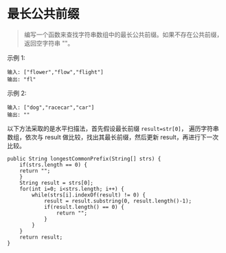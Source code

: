 # 最长公共前缀

> 编写一个函数来查找字符串数组中的最长公共前缀。如果不存在公共前缀，返回空字符串 ""。

示例 1:

```
输入: ["flower","flow","flight"]
输出: "fl"
```

示例 2:

```
输入: ["dog","racecar","car"]
输出: ""
```

以下方法采取的是水平扫描法，首先假设最长前缀 `result=str[0]`， 遍历字符串数组，依次与 result 做比较，找出其最长前缀，然后更新 result，再进行下一次比较。

```
public String longestCommonPrefix(String[] strs) {
    if(strs.length == 0) {
    return "";
    }
    String result = strs[0];
    for(int i=0; i<strs.length; i++) {
        while(strs[i].indexOf(result) != 0) {
            result = result.substring(0, result.length()-1);
            if(result.length() == 0) {
                return "";
            }
        }
    }
    return result;
}
```